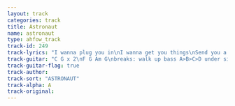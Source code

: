 ```yaml
---
layout: track
categories: track
title: Astronaut
name: astronaut
type: ahfow_track
track-id: 249
track-lyrics: "I wanna plug you in\nI wanna get you things\nSend you a pentagram\nFeed you diazepam\nI wanna play the game\nI wanna live again\nI wanna bend your spoons and make your\nSilver shine\n \nI'll wear a Stalin mustache\nYou'll wear a frozen smile\nWe'll run like Tamil Tigers\nWe'll drink the poison vial\nI'm not the Jack of diamonds\nI'm not the six of spades\nI don't know what you thought\nI'm not your astronaut\n \nBecause our surly stare\nIs so revealing\nBecause your feet are bare\nMy eyes are peeling\nBecause your mistletoe\nBecause I gamble\nBecause I told you so\nMy eyes are scrambled"
track-guitar: "C G x 2\nF G Am G\nbreaks: walk up bass A>B>C>D under single note G"
track-guitar-flag: true
track-author: 
track-sort: "ASTRONAUT"
track-alpha: A
track-original: 
---
```

